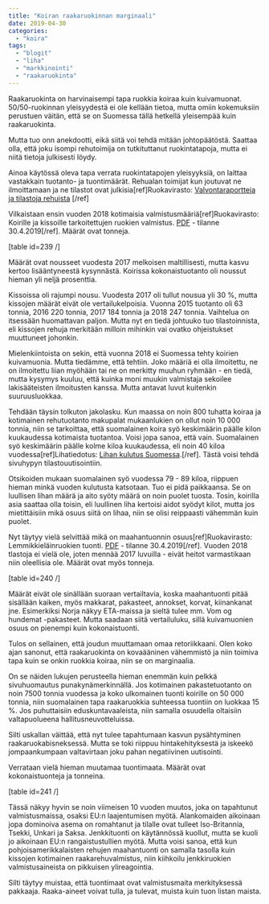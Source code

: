 ```yaml
---
title: "Koiran raakaruokinnan marginaali"
date: 2019-04-30
categories: 
  - "koira"
tags: 
  - "blogit"
  - "liha"
  - "markkinointi"
  - "raakaruokinta"
---
```


Raakaruokinta on harvinaisempi tapa ruokkia koiraa kuin kuivamuonat. 50/50-ruokinnan yleisyydestä ei ole kellään tietoa, mutta omiin kokemuksiin perustuen väitän, että se on Suomessa tällä hetkellä yleisempää kuin raakaruokinta.

<!--more-->

Mutta tuo onn anekdootti, eikä siitä voi tehdä mitään johtopäätöstä. Saattaa olla, että joku isompi rehutoimija on tutkituttanut ruokintatapoja, mutta ei niitä tietoja julkisesti löydy.

Ainoa käytössä oleva tapa verrata ruokintatapojen yleisyyksiä, on laittaa vastakkain tuotanto- ja tuontimäärät. Rehualan toimijat kun joutuvat ne ilmoittamaan ja ne tilastot ovat julkisia\[ref\]Ruokavirasto: [Valvontaraportteja ja tilastoja rehuista](https://www.ruokavirasto.fi/yritykset/rehu--ja-lannoiteala/rehut-ja-rehualan-toimijat/tilastot-ja-raportit/) \[/ref\]

Vilkaistaan ensin vuoden 2018 kotimaisia valmistusmääriä\[ref\]Ruokavirasto: Koirille ja kissoille tarkoitettujen ruokien valmistus. [PDF](https://www.ruokavirasto.fi/globalassets/yritykset/rehuala/tilastot/lemmikkielainruuat_2011-.pdf) - tilanne 30.4.2019\[/ref\]. Määrät ovat tonneja.

\[table id=239 /\]

Määrät ovat nousseet vuodesta 2017 melkoisen maltillisesti, mutta kasvu kertoo lisääntyneestä kysynnästä. Koirissa kokonaistuotanto oli noussut hieman yli neljä prosenttia.

Kissoissa oli rajumpi nousu. Vuodesta 2017 oli tullut nousua yli 30 %, mutta kissojen määrät eivät ole vertailukelpoisia. Vuonna 2015 tuotanto oli 63 tonnia, 2016 220 tonnia, 2017 184 tonnia ja 2018 247 tonnia. Vaihtelua on itsessään huomattavan paljon. Mutta nyt en tiedä johtuuko tuo tilastoinnista, eli kissojen rehuja merkitään milloin mihinkin vai ovatko ohjeistukset muuttuneet johonkin.

Mielenkiintoista on sekin, että vuonna 2018 ei Suomessa tehty koirien kuivamuonia. Mutta tiedämme, että tehtiin. Joko määriä ei olla ilmoitettu, ne on ilmoitettu liian myöhään tai ne on merkitty muuhun ryhmään - en tiedä, mutta kysymys kuuluu, että kuinka moni muukin valmistaja sekoilee lakisääteisten ilmoitusten kanssa. Mutta antavat luvut kuitenkin suuruusluokkaa.

Tehdään täysin tolkuton jakolasku. Kun maassa on noin 800 tuhatta koiraa ja kotimainen rehutuotanto makupalat mukaanlukien on ollut noin 10 000 tonnia, niin se tarkoittaa, että suomalainen koira syö keskimäärin päälle kilon kuukaudessa kotimaista tuotantoa. Voisi jopa sanoa, että vain. Suomalainen syö keskimäärin päälle kolme kiloa kuukaudessa, eli noin 40 kiloa vuodessa\[ref\]Lihatiedotus: [Lihan kulutus Suomessa](https://www.lihatiedotus.fi/tilastotietoa/lihankulutus-suomessa.html).\[/ref\]. Tästä voisi tehdä sivuhypyn tilastouutisointiin.

Otsikoiden mukaan suomalainen syö vuodessa 79 - 89 kiloa, riippuen hieman minkä vuoden kulutusta katsotaan. Tuo ei pidä paikkaansa. Se on luullisen lihan määrä ja aito syöty määrä on noin puolet tuosta. Tosin, koirilla asia saattaa olla toisin, eli luullinen liha kertoisi aidot syödyt kilot, mutta jos mietittäisiin mikä osuus siitä on lihaa, niin se olisi reippaasti vähemmän kuin puolet.

Nyt täytyy vielä selvittää mikä on maahantuonnin osuus\[ref\]Ruokavirasto: Lemmikkieläinruokien tuonti. [PDF](https://www.ruokavirasto.fi/globalassets/yritykset/rehuala/tilastot/tuonti_lemmikkielainruuat_2017.pdf) - tilanne 30.4.2019\[/ref\]. Vuoden 2018 tlastoja ei vielä ole, joten mennää 2017 luvuilla - eivät heitot varmastikaan niin oleellisia ole. Määrät ovat myös tonneja.

\[table id=240 /\]

Määrät eivät ole sinällään suoraan vertailtavia, koska maahantuonti pitää sisällään kaiken, myös makkarat, pakasteet, annokset, korvat, kiinankanat jne. Esimerkiksi Norja näkyy ETA-maissa ja sieltä tulee mm. Vom og hundemat -pakasteet. Mutta saadaan siitä vertailuluku, sillä kuivamuonien osuus on pienempi kuin kokonaistuonti.

Tulos on sellainen, että joudun muuttamaan omaa retoriikkaani. Olen koko ajan sanonut, että raakaruokinta on kovaääninen vähemmistö ja niin toimiva tapa kuin se onkin ruokkia koiraa, niin se on marginaalia.

On se näiden lukujen perusteella hieman enemmän kuin pelkkä sivuhuomautus punakynämerkinnällä. Jos kotimainen pakastetuotanto on noin 7500 tonnia vuodessa ja koko ulkomainen tuonti koirille on 50 000 tonnia, niin suomalainen tapa raakaruokkia suhteessa tuontiin on luokkaa 15 %. Jos puhuttaisiin eduskuntavaaleista, niin samalla osuudella oltaisiin valtapuolueena hallitusneuvotteluissa.

Silti uskallan väittää, että nyt tulee tapahtumaan kasvun pysähtyminen raakaruokabisneksessä. Mutta se toki riippuu hintakehityksestä ja iskeekö jompaankumpaan valtavirtaan joku pahan negatiivinen uutisointi.

Verrataan vielä hieman muutamaa tuontimaata. Määrät ovat kokonaistuonteja ja tonneina.

\[table id=241 /\]

Tässä näkyy hyvin se noin viimeisen 10 vuoden muutos, joka on tapahtunut valmistusmaissa, osaksi EU:n laajentumisen myötä. Alankomaiden aikoinaan jopa dominoiva asema on romahtanut ja tilalle ovat tulleet Iso-Britannia, Tsekki, Unkari ja Saksa. Jenkkituonti on käytännössä kuollut, mutta se kuoli jo aikoinaan EU:n rangaistustullien myötä. Mutta voisi sanoa, että kun pohjoisamerikkalaisten rehujen maahantuonti on samalla tasolla kuin kissojen kotimainen raakarehuvalmistus, niin kiihkoilu jenkkiruokien valmistusaineista on pikkuisen ylireagointia.

Silti täytyy muistaa, että tuontimaat ovat valmistusmaita merkityksessä pakkaaja. Raaka-aineet voivat tulla, ja tulevat, muista kuin tuon listan maista.
